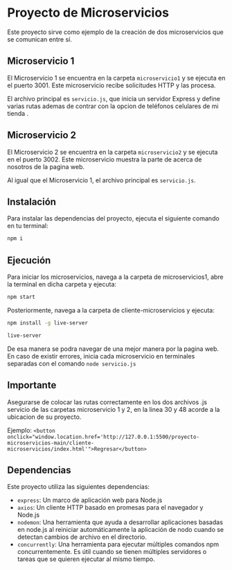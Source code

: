 # Proyecto de Microservicios

Este proyecto sirve como ejemplo de la creación de dos microservicios que se comunican entre sí.

## Microservicio 1

El Microservicio 1 se encuentra en la carpeta `microservicio1` y se ejecuta en el puerto 3001. Este microservicio recibe solicitudes HTTP y las procesa.

El archivo principal es `servicio.js`, que inicia un servidor Express y define varias rutas ademas de contrar con la opcion de teléfonos celulares de mi tienda .

## Microservicio 2

El Microservicio 2 se encuentra en la carpeta `microservicio2` y se ejecuta en el puerto 3002. Este microservicio muestra la parte de acerca de nosotros de la pagina web.

Al igual que el Microservicio 1, el archivo principal es `servicio.js`.

## Instalación

Para instalar las dependencias del proyecto, ejecuta el siguiente comando en tu terminal:

```bash
npm i
```

## Ejecución

Para iniciar los microservicios, navega a la carpeta de microservicios1, abre la terminal en dicha carpeta y ejecuta:

```bash
npm start
```

Posteriormente, navega a la carpeta de cliente-microservicios y ejecuta:

```bash
npm install -g live-server
```

```bash
live-server
```

De esa manera se podra navegar de una mejor manera por la pagina web.
En caso de existir errores, inicia cada microservicio en terminales separadas con el comando `node servicio.js`

## Importante

Asegurarse de colocar las rutas correctamente en los dos archivos .js servicio de las carpetas microservicio 1 y 2, en la linea 30 y 48 acorde a la ubicacion de su proyecto.

Ejemplo:
`<button onclick="window.location.href='http://127.0.0.1:5500/proyecto-microservicios-main/cliente-microservicios/index.html'">Regresar</button>`

## Dependencias

Este proyecto utiliza las siguientes dependencias:

- `express`: Un marco de aplicación web para Node.js
- `axios`: Un cliente HTTP basado en promesas para el navegador y Node.js
- `nodemon`: Una herramienta que ayuda a desarrollar aplicaciones basadas en node.js al reiniciar automáticamente la aplicación de nodo cuando se detectan cambios de archivo en el directorio.
- `concurrently`: Una herramienta para ejecutar múltiples comandos npm concurrentemente. Es útil cuando se tienen múltiples servidores o tareas que se quieren ejecutar al mismo tiempo.
